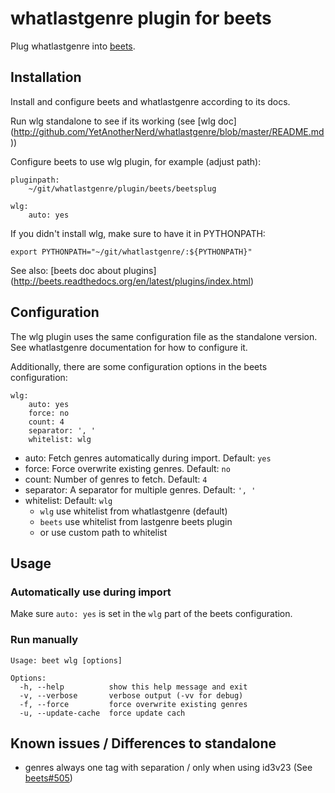# whatlastgenre plugin for beets

Plug whatlastgenre into [beets](http://github.com/sampsyo/beets).


## Installation

Install and configure beets and whatlastgenre according to its docs.

Run wlg standalone to see if its working (see [wlg doc]
(http://github.com/YetAnotherNerd/whatlastgenre/blob/master/README.md))

Configure beets to use wlg plugin, for example (adjust path):

    pluginpath:
        ~/git/whatlastgenre/plugin/beets/beetsplug

    wlg:
        auto: yes

If you didn't install wlg, make sure to have it in PYTHONPATH:

    export PYTHONPATH="~/git/whatlastgenre/:${PYTHONPATH}"

See also: [beets doc about plugins]
(http://beets.readthedocs.org/en/latest/plugins/index.html)


## Configuration

The wlg plugin uses the same configuration file as the standalone version.
See whatlastgenre documentation for how to configure it.

Additionally, there are some configuration options in the beets configuration:

    wlg:
        auto: yes
        force: no
        count: 4
        separator: ', '
        whitelist: wlg

* auto: Fetch genres automatically during import. Default: `yes`
* force: Force overwrite existing genres. Default: `no`
* count: Number of genres to fetch. Default: `4`
* separator: A separator for multiple genres. Default: `', '`
* whitelist: Default: `wlg`
    * `wlg` use whitelist from whatlastgenre (default)
    * `beets` use whitelist from lastgenre beets plugin
    * or use custom path to whitelist


## Usage

### Automatically use during import
Make sure `auto: yes` is set in the `wlg` part of the beets configuration.

### Run manually

    Usage: beet wlg [options]

    Options:
      -h, --help          show this help message and exit
      -v, --verbose       verbose output (-vv for debug)
      -f, --force         force overwrite existing genres
      -u, --update-cache  force update cach


## Known issues / Differences to standalone

* genres always one tag with separation / only when using id3v23
(See [beets#505](http://github.com/sampsyo/beets/issues/505))

